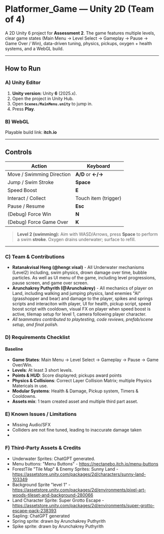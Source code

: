 # Platformer_Game — Unity 2D (Team of 4)

A 2D Unity 6 project for **Assessment 2**. The game features multiple levels, clear game states (Main Menu → Level Select → Gameplay → Pause → Game Over / Win), data-driven tuning, physics, pickups, oxygen + health systems, and a WebGL build.

---

## How to Run

### A) Unity Editor

1. **Unity version:** Unity **6** (2025.x).
2. Open the project in Unity Hub.
3. Open **`Scenes/MainMenu.unity`** to jump in.
4. Press **Play**.

### B) WebGL

Playable build link: **itch.io**

---

## Controls

| Action                    | Keyboard             |
| ------------------------- | -------------------- |
| Move / Swimming Direction | **A/D** or **←/→**   |
| Jump / Swim Stroke        | **Space**            |
| Speed Boost               | **E**                |
| Interact / Collect        | Touch item (trigger) |
| Pause / Resume            | **Esc**              |
| (Debug) Force Win         | **N**                |
| (Debug) Force Game Over   | **K**                |

> **Level 2 (swimming):** Aim with WASD/Arrows, press **Space** to perform a swim **stroke**. Oxygen drains underwater; surface to refill.

---

### C) Team & Contributions

- **Ratanakvisal Heng (@hengr.visal)** - All Underwater mechanisms (Level2) including, swim physics, drown damage over time, bubble particles. As well as UI menu of the game, including level progressions, pause screen, and game over screen.
- **Arunchakrey Puthyrith (@Arunchakrey)** - All mechanics of player on Land, including walking and jumping physics, land enemies "AI" (grasshopper and bear) and damage to the player, spikes and springs scripts and interaciton with player, UI for health, pickup script, speed boost script with cooldown, visual FX on player when speed boost is active, tilemap setup for level 1, camera following player character.
- _All teammates contributed to playtesting, code reviews, prefab/scene setup, and final polish._

### D) Requirements Checklist

#### **Baseline**

- **Game States**: Main Menu -> Level Select -> Gameplay -> Pause -> Game Over/Win.
- **Levels**: At least 3 short levels.
- **Points & HUD**: Score displayred; pickups award points
- **Physics & Collisions**: Correct Layer Collision Matrix; multiple Physics Matericals in use.
- **Modular Systems**: Health & Damage, Pickup system, Timers & Cooldowns.
- **Assets mix**: 1 team created asset and multiple third part asset.

### E) Known Issues / Limitations

- Missing Audio/SFX
- Colliders are not fine tuned, leading to inaccurate damage taken
-

### F) Third-Party Assets & Credits

- Underwater Sprites: ChatGPT generated.
- Menu buttons: "Menu Buttons" - https://nectanebo.itch.io/menu-buttons
- ForestTile "Tile Map" & Enemy Sprites: Sunny Land - https://assetstore.unity.com/packages/2d/characters/sunny-land-103349
- Background Sprite "level 1" - https://assetstore.unity.com/packages/2d/environments/pixel-art-woods-tileset-and-background-280066
- Land Character Sprite: Super Grotto Escape - https://assetstore.unity.com/packages/2d/environments/super-grotto-escape-pack-238393
- Sapling: ChatGPT generated
- Spring sprite: drawn by Arunchakrey Puthyrith
- Spike sprite: drawn by Arunchakrey Puthyrith
